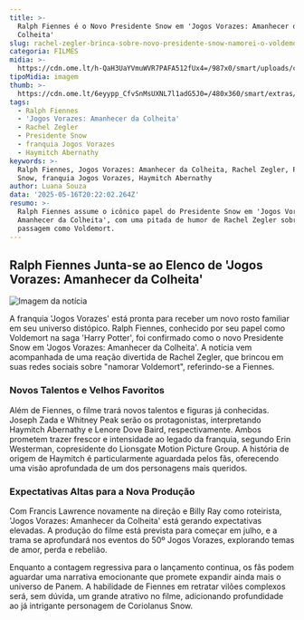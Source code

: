 ```yaml
---
title: >-
  Ralph Fiennes é o Novo Presidente Snow em 'Jogos Vorazes: Amanhecer da
  Colheita'
slug: rachel-zegler-brinca-sobre-novo-presidente-snow-namorei-o-voldemort
categoria: FILMES
midia: >-
  https://cdn.ome.lt/h-QaH3UaYVmuWVR7PAFA512fUx4=/987x0/smart/uploads/conteudo/fotos/02_4MqHFnQ.jpg
tipoMidia: imagem
thumb: >-
  https://cdn.ome.lt/6eyypp_CfvSnMsUXNL7l1adG5J0=/480x360/smart/extras/conteudos/Captura_de_tela_2025-05-16_163714.png
tags:
  - Ralph Fiennes
  - 'Jogos Vorazes: Amanhecer da Colheita'
  - Rachel Zegler
  - Presidente Snow
  - franquia Jogos Vorazes
  - Haymitch Abernathy
keywords: >-
  Ralph Fiennes, Jogos Vorazes: Amanhecer da Colheita, Rachel Zegler, Presidente
  Snow, franquia Jogos Vorazes, Haymitch Abernathy
author: Luana Souza
data: '2025-05-16T20:22:02.264Z'
resumo: >-
  Ralph Fiennes assume o icônico papel do Presidente Snow em 'Jogos Vorazes:
  Amanhecer da Colheita', com uma pitada de humor de Rachel Zegler sobre sua
  passagem como Voldemort.
---
```


## Ralph Fiennes Junta-se ao Elenco de 'Jogos Vorazes: Amanhecer da Colheita'

![Imagem da notícia](https://cdn.ome.lt/m5SEGEG7KRwn5xDp2cxAqKo3PHw=/fit-in/837x500/smart/uploads/conteudo/fotos/Captura_de_tela_2025-05-16_164308.png)

A franquia 'Jogos Vorazes' está pronta para receber um novo rosto familiar em seu universo distópico. Ralph Fiennes, conhecido por seu papel como Voldemort na saga 'Harry Potter', foi confirmado como o novo Presidente Snow em 'Jogos Vorazes: Amanhecer da Colheita'. A notícia vem acompanhada de uma reação divertida de Rachel Zegler, que brincou em suas redes sociais sobre "namorar Voldemort", referindo-se a Fiennes.

### Novos Talentos e Velhos Favoritos

Além de Fiennes, o filme trará novos talentos e figuras já conhecidas. Joseph Zada e Whitney Peak serão os protagonistas, interpretando Haymitch Abernathy e Lenore Dove Baird, respectivamente. Ambos prometem trazer frescor e intensidade ao legado da franquia, segundo Erin Westerman, copresidente do Lionsgate Motion Picture Group. A história de origem de Haymitch é particularmente aguardada pelos fãs, oferecendo uma visão aprofundada de um dos personagens mais queridos.

### Expectativas Altas para a Nova Produção

Com Francis Lawrence novamente na direção e Billy Ray como roteirista, 'Jogos Vorazes: Amanhecer da Colheita' está gerando expectativas elevadas. A produção do filme está prevista para começar em julho, e a trama se aprofundará nos eventos do 50º Jogos Vorazes, explorando temas de amor, perda e rebelião.

Enquanto a contagem regressiva para o lançamento continua, os fãs podem aguardar uma narrativa emocionante que promete expandir ainda mais o universo de Panem. A habilidade de Fiennes em retratar vilões complexos será, sem dúvida, um grande atrativo no filme, adicionando profundidade ao já intrigante personagem de Coriolanus Snow.
